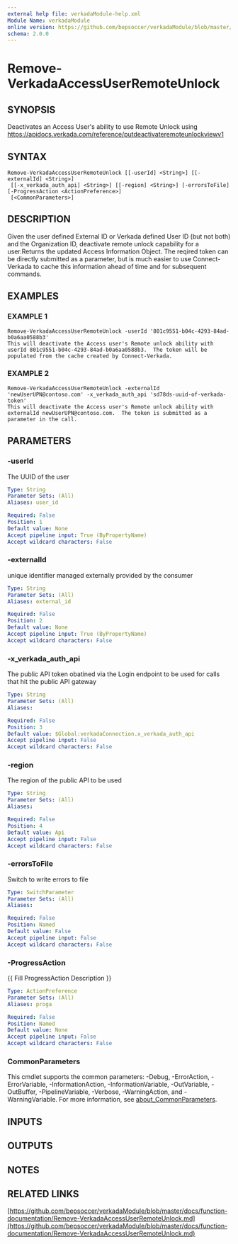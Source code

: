 ```yaml
---
external help file: verkadaModule-help.xml
Module Name: verkadaModule
online version: https://github.com/bepsoccer/verkadaModule/blob/master/docs/function-documentation/Remove-VerkadaAccessUserRemoteUnlock.md
schema: 2.0.0
---
```


# Remove-VerkadaAccessUserRemoteUnlock

## SYNOPSIS
Deactivates an Access User's ability to use Remote Unlock using https://apidocs.verkada.com/reference/putdeactivateremoteunlockviewv1

## SYNTAX

```
Remove-VerkadaAccessUserRemoteUnlock [[-userId] <String>] [[-externalId] <String>]
 [[-x_verkada_auth_api] <String>] [[-region] <String>] [-errorsToFile] [-ProgressAction <ActionPreference>]
 [<CommonParameters>]
```

## DESCRIPTION
Given the user defined External ID or Verkada defined User ID (but not both) and the Organization ID, deactivate remote unlock capability for a user.Returns the updated Access Information Object.
The reqired token can be directly submitted as a parameter, but is much easier to use Connect-Verkada to cache this information ahead of time and for subsequent commands.

## EXAMPLES

### EXAMPLE 1
```
Remove-VerkadaAccessUserRemoteUnlock -userId '801c9551-b04c-4293-84ad-b0a6aa0588b3'
This will deactivate the Access user's Remote unlock ability with userId 801c9551-b04c-4293-84ad-b0a6aa0588b3.  The token will be populated from the cache created by Connect-Verkada.
```

### EXAMPLE 2
```
Remove-VerkadaAccessUserRemoteUnlock -externalId 'newUserUPN@contoso.com' -x_verkada_auth_api 'sd78ds-uuid-of-verkada-token'
This will deactivate the Access user's Remote unlock ability with externalId newUserUPN@contoso.com.  The token is submitted as a parameter in the call.
```

## PARAMETERS

### -userId
The UUID of the user

```yaml
Type: String
Parameter Sets: (All)
Aliases: user_id

Required: False
Position: 1
Default value: None
Accept pipeline input: True (ByPropertyName)
Accept wildcard characters: False
```

### -externalId
unique identifier managed externally provided by the consumer

```yaml
Type: String
Parameter Sets: (All)
Aliases: external_id

Required: False
Position: 2
Default value: None
Accept pipeline input: True (ByPropertyName)
Accept wildcard characters: False
```

### -x_verkada_auth_api
The public API token obatined via the Login endpoint to be used for calls that hit the public API gateway

```yaml
Type: String
Parameter Sets: (All)
Aliases:

Required: False
Position: 3
Default value: $Global:verkadaConnection.x_verkada_auth_api
Accept pipeline input: False
Accept wildcard characters: False
```

### -region
The region of the public API to be used

```yaml
Type: String
Parameter Sets: (All)
Aliases:

Required: False
Position: 4
Default value: Api
Accept pipeline input: False
Accept wildcard characters: False
```

### -errorsToFile
Switch to write errors to file

```yaml
Type: SwitchParameter
Parameter Sets: (All)
Aliases:

Required: False
Position: Named
Default value: False
Accept pipeline input: False
Accept wildcard characters: False
```

### -ProgressAction
{{ Fill ProgressAction Description }}

```yaml
Type: ActionPreference
Parameter Sets: (All)
Aliases: proga

Required: False
Position: Named
Default value: None
Accept pipeline input: False
Accept wildcard characters: False
```

### CommonParameters
This cmdlet supports the common parameters: -Debug, -ErrorAction, -ErrorVariable, -InformationAction, -InformationVariable, -OutVariable, -OutBuffer, -PipelineVariable, -Verbose, -WarningAction, and -WarningVariable. For more information, see [about_CommonParameters](http://go.microsoft.com/fwlink/?LinkID=113216).

## INPUTS

## OUTPUTS

## NOTES

## RELATED LINKS

[https://github.com/bepsoccer/verkadaModule/blob/master/docs/function-documentation/Remove-VerkadaAccessUserRemoteUnlock.md](https://github.com/bepsoccer/verkadaModule/blob/master/docs/function-documentation/Remove-VerkadaAccessUserRemoteUnlock.md)

